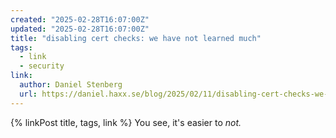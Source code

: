 ```yaml
---
created: "2025-02-28T16:07:00Z"
updated: "2025-02-28T16:07:00Z"
title: "disabling cert checks: we have not learned much"
tags:
  - link
  - security
link:
  author: Daniel Stenberg
  url: https://daniel.haxx.se/blog/2025/02/11/disabling-cert-checks-we-have-not-learned-much/
---
```


{% linkPost title, tags, link %} You see, it's easier to _not._
